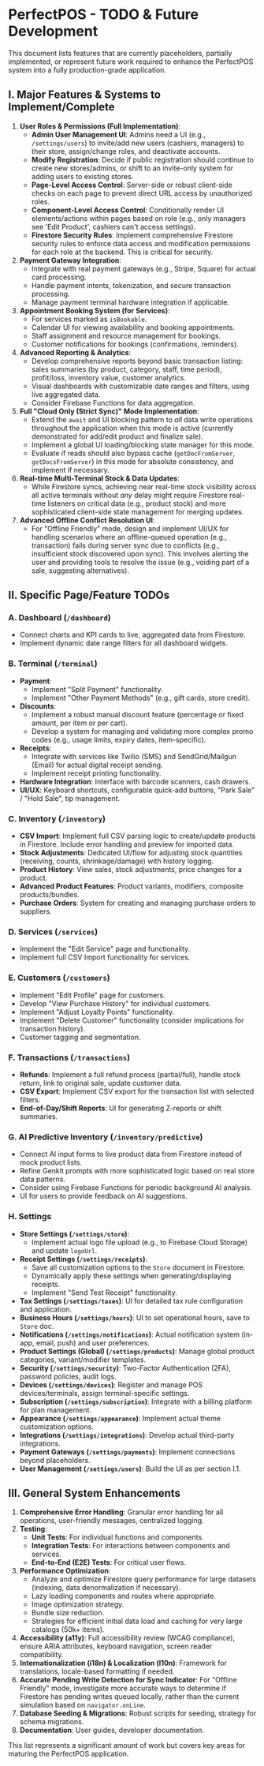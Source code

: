 
# PerfectPOS - TODO & Future Development

This document lists features that are currently placeholders, partially implemented, or represent future work required to enhance the PerfectPOS system into a fully production-grade application.

## I. Major Features & Systems to Implement/Complete

1.  **User Roles & Permissions (Full Implementation)**:
    *   **Admin User Management UI**: Admins need a UI (e.g., `/settings/users`) to invite/add new users (cashiers, managers) to their store, assign/change roles, and deactivate accounts.
    *   **Modify Registration**: Decide if public registration should continue to create new stores/admins, or shift to an invite-only system for adding users to existing stores.
    *   **Page-Level Access Control**: Server-side or robust client-side checks on each page to prevent direct URL access by unauthorized roles.
    *   **Component-Level Access Control**: Conditionally render UI elements/actions within pages based on role (e.g., only managers see 'Edit Product', cashiers can't access settings).
    *   **Firestore Security Rules**: Implement comprehensive Firestore security rules to enforce data access and modification permissions for each role at the backend. This is critical for security.
2.  **Payment Gateway Integration**:
    *   Integrate with real payment gateways (e.g., Stripe, Square) for actual card processing.
    *   Handle payment intents, tokenization, and secure transaction processing.
    *   Manage payment terminal hardware integration if applicable.
3.  **Appointment Booking System (for Services)**:
    *   For services marked as `isBookable`.
    *   Calendar UI for viewing availability and booking appointments.
    *   Staff assignment and resource management for bookings.
    *   Customer notifications for bookings (confirmations, reminders).
4.  **Advanced Reporting & Analytics**:
    *   Develop comprehensive reports beyond basic transaction listing: sales summaries (by product, category, staff, time period), profit/loss, inventory value, customer analytics.
    *   Visual dashboards with customizable date ranges and filters, using live aggregated data.
    *   Consider Firebase Functions for data aggregation.
5.  **Full "Cloud Only (Strict Sync)" Mode Implementation**:
    *   Extend the `await` and UI blocking pattern to *all* data write operations throughout the application when this mode is active (currently demonstrated for add/edit product and finalize sale).
    *   Implement a global UI loading/blocking state manager for this mode.
    *   Evaluate if reads should also bypass cache (`getDocFromServer`, `getDocsFromServer`) in this mode for absolute consistency, and implement if necessary.
6.  **Real-time Multi-Terminal Stock & Data Updates**:
    *   While Firestore syncs, achieving near real-time stock visibility across all active terminals without *any* delay might require Firestore real-time listeners on critical data (e.g., product stock) and more sophisticated client-side state management for merging updates.
7.  **Advanced Offline Conflict Resolution UI**:
    *   For "Offline Friendly" mode, design and implement UI/UX for handling scenarios where an offline-queued operation (e.g., transaction) fails during server sync due to conflicts (e.g., insufficient stock discovered upon sync). This involves alerting the user and providing tools to resolve the issue (e.g., voiding part of a sale, suggesting alternatives).

## II. Specific Page/Feature TODOs

### A. Dashboard (`/dashboard`)
-   Connect charts and KPI cards to live, aggregated data from Firestore.
-   Implement dynamic date range filters for all dashboard widgets.

### B. Terminal (`/terminal`)
-   **Payment**:
    *   Implement "Split Payment" functionality.
    *   Implement "Other Payment Methods" (e.g., gift cards, store credit).
-   **Discounts**:
    *   Implement a robust manual discount feature (percentage or fixed amount, per item or per cart).
    *   Develop a system for managing and validating more complex promo codes (e.g., usage limits, expiry dates, item-specific).
-   **Receipts**:
    *   Integrate with services like Twilio (SMS) and SendGrid/Mailgun (Email) for actual digital receipt sending.
    *   Implement receipt printing functionality.
-   **Hardware Integration**: Interface with barcode scanners, cash drawers.
-   **UI/UX**: Keyboard shortcuts, configurable quick-add buttons, "Park Sale" / "Hold Sale", tip management.

### C. Inventory (`/inventory`)
-   **CSV Import**: Implement full CSV parsing logic to create/update products in Firestore. Include error handling and preview for imported data.
-   **Stock Adjustments**: Dedicated UI/flow for adjusting stock quantities (receiving, counts, shrinkage/damage) with history logging.
-   **Product History**: View sales, stock adjustments, price changes for a product.
-   **Advanced Product Features**: Product variants, modifiers, composite products/bundles.
-   **Purchase Orders**: System for creating and managing purchase orders to suppliers.

### D. Services (`/services`)
-   Implement the "Edit Service" page and functionality.
-   Implement full CSV Import functionality for services.

### E. Customers (`/customers`)
-   Implement "Edit Profile" page for customers.
-   Develop "View Purchase History" for individual customers.
-   Implement "Adjust Loyalty Points" functionality.
-   Implement "Delete Customer" functionality (consider implications for transaction history).
-   Customer tagging and segmentation.

### F. Transactions (`/transactions`)
-   **Refunds**: Implement a full refund process (partial/full), handle stock return, link to original sale, update customer data.
-   **CSV Export**: Implement CSV export for the transaction list with selected filters.
-   **End-of-Day/Shift Reports**: UI for generating Z-reports or shift summaries.

### G. AI Predictive Inventory (`/inventory/predictive`)
-   Connect AI input forms to live product data from Firestore instead of mock product lists.
-   Refine Genkit prompts with more sophisticated logic based on real store data patterns.
-   Consider using Firebase Functions for periodic background AI analysis.
-   UI for users to provide feedback on AI suggestions.

### H. Settings
-   **Store Settings (`/settings/store`)**:
    *   Implement actual logo file upload (e.g., to Firebase Cloud Storage) and update `logoUrl`.
-   **Receipt Settings (`/settings/receipts`)**:
    *   Save all customization options to the `Store` document in Firestore.
    *   Dynamically apply these settings when generating/displaying receipts.
    *   Implement "Send Test Receipt" functionality.
-   **Tax Settings (`/settings/taxes`)**: UI for detailed tax rule configuration and application.
-   **Business Hours (`/settings/hours`)**: UI to set operational hours, save to `Store` doc.
-   **Notifications (`/settings/notifications`)**: Actual notification system (in-app, email, push) and user preferences.
-   **Product Settings (Global) (`/settings/products`)**: Manage global product categories, variant/modifier templates.
-   **Security (`/settings/security`)**: Two-Factor Authentication (2FA), password policies, audit logs.
-   **Devices (`/settings/devices`)**: Register and manage POS devices/terminals, assign terminal-specific settings.
-   **Subscription (`/settings/subscription`)**: Integrate with a billing platform for plan management.
-   **Appearance (`/settings/appearance`)**: Implement actual theme customization options.
-   **Integrations (`/settings/integrations`)**: Develop actual third-party integrations.
-   **Payment Gateways (`/settings/payments`)**: Implement connections beyond placeholders.
-   **User Management (`/settings/users`)**: Build the UI as per section I.1.

## III. General System Enhancements

1.  **Comprehensive Error Handling**: Granular error handling for all operations, user-friendly messages, centralized logging.
2.  **Testing**:
    *   **Unit Tests**: For individual functions and components.
    *   **Integration Tests**: For interactions between components and services.
    *   **End-to-End (E2E) Tests**: For critical user flows.
3.  **Performance Optimization**:
    *   Analyze and optimize Firestore query performance for large datasets (indexing, data denormalization if necessary).
    *   Lazy loading components and routes where appropriate.
    *   Image optimization strategy.
    *   Bundle size reduction.
    *   Strategies for efficient initial data load and caching for very large catalogs (50k+ items).
4.  **Accessibility (a11y)**: Full accessibility review (WCAG compliance), ensure ARIA attributes, keyboard navigation, screen reader compatibility.
5.  **Internationalization (i18n) & Localization (l10n)**: Framework for translations, locale-based formatting if needed.
6.  **Accurate Pending Write Detection for Sync Indicator**: For "Offline Friendly" mode, investigate more accurate ways to determine if Firestore has pending writes queued locally, rather than the current simulation based on `navigator.onLine`.
7.  **Database Seeding & Migrations**: Robust scripts for seeding, strategy for schema migrations.
8.  **Documentation**: User guides, developer documentation.

This list represents a significant amount of work but covers key areas for maturing the PerfectPOS application.

    
